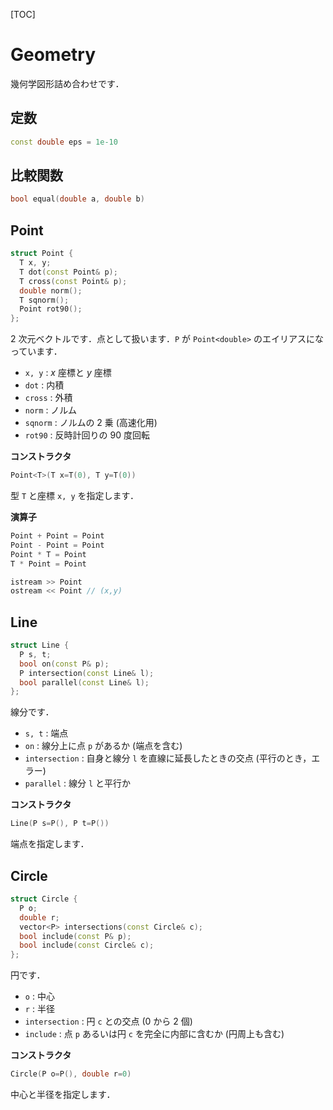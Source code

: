 [TOC]

# Geometry

幾何学図形詰め合わせです．

## 定数

```cpp
const double eps = 1e-10
```

## 比較関数

```cpp
bool equal(double a, double b)
```

## Point

```cpp
struct Point {
  T x, y;
  T dot(const Point& p);
  T cross(const Point& p);
  double norm();
  T sqnorm();
  Point rot90();
};
```

$2$ 次元ベクトルです．点として扱います．`P` が `Point<double>` のエイリアスになっています．

- `x, y` : $x$ 座標と $y$ 座標
- `dot` : 内積
- `cross` : 外積
- `norm` : ノルム
- `sqnorm` : ノルムの $2$ 乗 (高速化用)
- `rot90` : 反時計回りの $90$ 度回転

**コンストラクタ**

```cpp
Point<T>(T x=T(0), T y=T(0))
```

型 `T` と座標 `x, y` を指定します．

**演算子**

```cpp
Point + Point = Point
Point - Point = Point
Point * T = Point
T * Point = Point

istream >> Point
ostream << Point // (x,y)
```

## Line

```cpp
struct Line {
  P s, t;
  bool on(const P& p);
  P intersection(const Line& l);
  bool parallel(const Line& l);
};
```

線分です．

- `s, t` : 端点
- `on` : 線分上に点 `p` があるか (端点を含む)
- `intersection` : 自身と線分 `l` を直線に延長したときの交点 (平行のとき，エラー)
- `parallel` : 線分 `l` と平行か

**コンストラクタ**

```cpp
Line(P s=P(), P t=P())
```

端点を指定します．

## Circle

```cpp
struct Circle {
  P o;
  double r;
  vector<P> intersections(const Circle& c);
  bool include(const P& p);
  bool include(const Circle& c);
};
```

円です．

- `o` : 中心
- `r` : 半径
- `intersection` : 円 `c` との交点 ($0$ から $2$ 個)
- `include` : 点 `p` あるいは円 `c` を完全に内部に含むか (円周上も含む)

**コンストラクタ**

```cpp
Circle(P o=P(), double r=0)
```

中心と半径を指定します．
